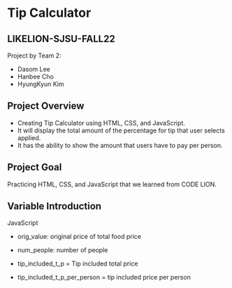 # Tip Calculator
## LIKELION-SJSU-FALL22
Project by Team 2:
- Dasom Lee
- Hanbee Cho
- HyungKyun Kim

## Project Overview
- Creating Tip Calculator using HTML, CSS, and JavaScript. 
- It will display the total amount of the percentage for tip that user selects applied.
- It has the ability to show the amount that users have to pay per person.

## Project Goal
Practicing HTML, CSS, and JavaScript that we learned from CODE LION.

## Variable Introduction
JavaScript

- orig_value: original price of total food price

- num_people: number of people

- tip_included_t_p = Tip included total price

- tip_included_t_p_per_person = tip included price per person
